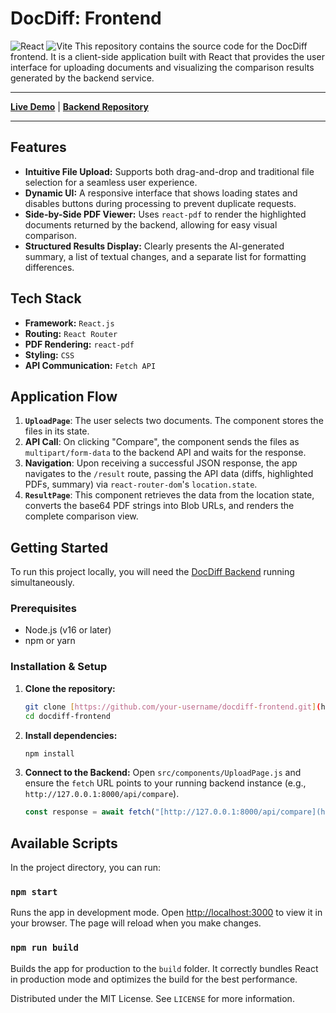 # DocDiff: Frontend

![React](https://img.shields.io/badge/React-20232A?style=for-the-badge&logo=react&logoColor=61DAFB)
![Vite](https://img.shields.io/badge/Vite-B73BFE?style=for-the-badge&logo=vite&logoColor=FFD62E)
This repository contains the source code for the DocDiff frontend. It is a client-side application built with React that provides the user interface for uploading documents and visualizing the comparison results generated by the backend service.

---

**[Live Demo](https://doc-diff-ten.vercel.app/)** | **[Backend Repository](https://github.com/advaith-1001/docdiff-backend)**

---

## Features

* **Intuitive File Upload:** Supports both drag-and-drop and traditional file selection for a seamless user experience.
* **Dynamic UI:** A responsive interface that shows loading states and disables buttons during processing to prevent duplicate requests.
* **Side-by-Side PDF Viewer:** Uses `react-pdf` to render the highlighted documents returned by the backend, allowing for easy visual comparison.
* **Structured Results Display:** Clearly presents the AI-generated summary, a list of textual changes, and a separate list for formatting differences.

## Tech Stack

* **Framework:** `React.js`
* **Routing:** `React Router`
* **PDF Rendering:** `react-pdf`
* **Styling:** `CSS`
* **API Communication:** `Fetch API`

## Application Flow

1.  **`UploadPage`**: The user selects two documents. The component stores the files in its state.
2.  **API Call**: On clicking "Compare", the component sends the files as `multipart/form-data` to the backend API and waits for the response.
3.  **Navigation**: Upon receiving a successful JSON response, the app navigates to the `/result` route, passing the API data (diffs, highlighted PDFs, summary) via `react-router-dom`'s `location.state`.
4.  **`ResultPage`**: This component retrieves the data from the location state, converts the base64 PDF strings into Blob URLs, and renders the complete comparison view.

## Getting Started

To run this project locally, you will need the [DocDiff Backend](https://github.com/your-username/docdiff-backend) running simultaneously.

### Prerequisites

* Node.js (v16 or later)
* npm or yarn

### Installation & Setup

1.  **Clone the repository:**
    ```sh
    git clone [https://github.com/your-username/docdiff-frontend.git](https://github.com/your-username/docdiff-frontend.git)
    cd docdiff-frontend
    ```

2.  **Install dependencies:**
    ```sh
    npm install
    ```

3.  **Connect to the Backend:**
    Open `src/components/UploadPage.js` and ensure the `fetch` URL points to your running backend instance (e.g., `http://127.0.0.1:8000/api/compare`).
    ```javascript
    const response = await fetch("[http://127.0.0.1:8000/api/compare](http://127.0.0.1:8000/api/compare)", { ... });
    ```

## Available Scripts

In the project directory, you can run:

### `npm start`

Runs the app in development mode. Open [http://localhost:3000](http://localhost:3000) to view it in your browser. The page will reload when you make changes.

### `npm run build`

Builds the app for production to the `build` folder. It correctly bundles React in production mode and optimizes the build for the best performance.


Distributed under the MIT License. See `LICENSE` for more information.

